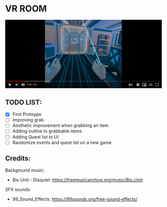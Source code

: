 # VR ROOM

[![Watch the demo on youtube](https://github.com/taiebchaabini/0x0B-unity-vr_room/blob/main/Assets/VR%20ROOM/yt_demo.png?raw=true)](https://www.youtube.com/watch?v=1_hYwA1Lf7A)

## TODO LIST:
- [x] First Protoype
- [ ] Improving grab
- [ ] Aesthetic improvement when grabbing an item
- [ ] Adding outline to grabbable items
- [ ] Adding Quest list to UI
- [ ] Randomize events and quest list on a new game

## Credits:
Background music: 
- Bio Unit - Disquiet: https://freemusicarchive.org/music/Bio_Unit

SFX sounds:
- 99_Sound_Effects: https://99sounds.org/free-sound-effects/
</p>

